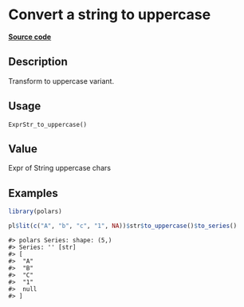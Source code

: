 

# Convert a string to uppercase

[**Source code**](https://github.com/pola-rs/r-polars/tree/main/R/expr__string.R#L253)

## Description

Transform to uppercase variant.

## Usage

<pre><code class='language-R'>ExprStr_to_uppercase()
</code></pre>

## Value

Expr of String uppercase chars

## Examples

``` r
library(polars)

pl$lit(c("A", "b", "c", "1", NA))$str$to_uppercase()$to_series()
```

    #> polars Series: shape: (5,)
    #> Series: '' [str]
    #> [
    #>  "A"
    #>  "B"
    #>  "C"
    #>  "1"
    #>  null
    #> ]
